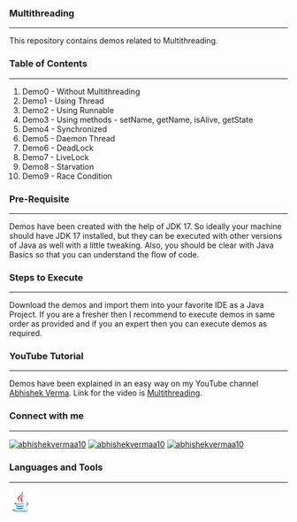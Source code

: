 <h3 style="text-align: left;">Multithreading</h3>
<hr>
<p style="text-align: left;">
    This repository contains demos related to Multithreading.
</p>

<h3 style="text-align: left;">Table of Contents</h3>
<hr>
<ol style="text-align: left;">
    <li>Demo0 - Without Multithreading</li>
    <li>Demo1 - Using Thread</li>
    <li>Demo2 - Using Runnable</li>
    <li>Demo3 - Using methods - setName, getName, isAlive, getState</li>
    <li>Demo4 - Synchronized</li>
    <li>Demo5 - Daemon Thread</li>
    <li>Demo6 - DeadLock</li>
    <li>Demo7 - LiveLock</li>
    <li>Demo8 - Starvation</li>
    <li>Demo9 - Race Condition</li>
</ol>

<h3 style="text-align: left;">Pre-Requisite</h3>
<hr>
<p style="text-align: left;">
    Demos have been created with the help of JDK 17. So ideally your machine should have JDK 17 installed, but they can
    be executed with other versions of Java as well with a little tweaking. Also, you should be clear with Java Basics
    so that you can understand the flow of code.
</p>

<h3 style="text-align: left;">Steps to Execute</h3>
<hr>
<p style="text-align: left;">
    Download the demos and import them into your favorite IDE as a Java Project. If you are a fresher then I recommend
    to execute demos in same order as provided and if you an expert then you can execute demos as required.
</p>

<h3 style="text-align: left;">YouTube Tutorial</h3>
<hr>
<p style="text-align: left;">
    Demos have been explained in an easy way on my YouTube channel <a
        href="https://www.youtube.com/@abhishekvermaa10?sub_confirmation=1" target="_blank">Abhishek Verma</a>. Link for
    the
    video is <a href="https://www.youtube.com/watch?v=1bSy1qxOFrM" target="_blank">Multithreading</a>.
</p>

<h3 align="left">Connect with me</h3>
<hr>
<p align="left">
    <a href="https://linkedin.com/in/abhishekvermaa10" target="blank"><img align="center"
            src="https://raw.githubusercontent.com/rahuldkjain/github-profile-readme-generator/master/src/images/icons/Social/linked-in-alt.svg"
            alt="abhishekvermaa10" height="30" width="40" /></a>
    <a href="https://www.youtube.com/@abhishekvermaa10?sub_confirmation=1" target="blank"><img align="center"
            src="https://raw.githubusercontent.com/rahuldkjain/github-profile-readme-generator/master/src/images/icons/Social/youtube.svg"
            alt="abhishekvermaa10" height="30" width="40" /></a>
    <a href="https://instagram.com/abhishekvermaa10" target="blank"><img align="center"
            src="https://raw.githubusercontent.com/rahuldkjain/github-profile-readme-generator/master/src/images/icons/Social/instagram.svg"
            alt="abhishekvermaa10" height="30" width="40" /></a>
</p>

<h3 style="text-align: left;">Languages and Tools</h3>
<hr>
<p style="text-align: left;">
    <a href="https://www.java.com" target="_blank" rel="noreferrer"><img
            src="https://raw.githubusercontent.com/devicons/devicon/master/icons/java/java-original.svg" alt="java"
            width="40" height="40" /></a>
</p>
